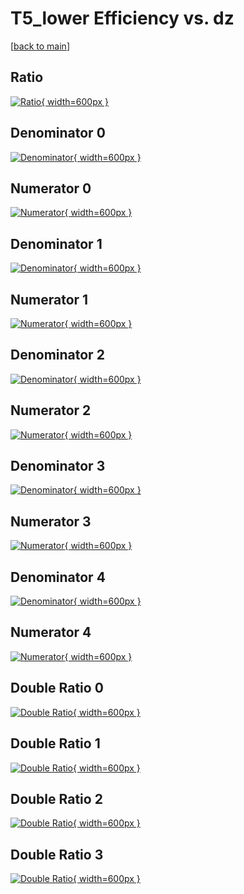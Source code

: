 # T5_lower Efficiency vs. dz

[[back to main](./)]



## Ratio

[![Ratio](../mtv/var/T5_lower_base_11_-1_eff_dz.png){ width=600px }](../mtv/var/T5_lower_base_11_-1_eff_dz.pdf)

## Denominator 0

[![Denominator](../mtv/den/T5_lower_base_11_-1_eff_dz_den0.png){ width=600px }](../mtv/den/T5_lower_base_11_-1_eff_dz_den0.pdf)

## Numerator 0

[![Numerator](../mtv/num/T5_lower_base_11_-1_eff_dz_num0.png){ width=600px }](../mtv/num/T5_lower_base_11_-1_eff_dz_num0.pdf)

## Denominator 1

[![Denominator](../mtv/den/T5_lower_base_11_-1_eff_dz_den1.png){ width=600px }](../mtv/den/T5_lower_base_11_-1_eff_dz_den1.pdf)

## Numerator 1

[![Numerator](../mtv/num/T5_lower_base_11_-1_eff_dz_num1.png){ width=600px }](../mtv/num/T5_lower_base_11_-1_eff_dz_num1.pdf)

## Denominator 2

[![Denominator](../mtv/den/T5_lower_base_11_-1_eff_dz_den2.png){ width=600px }](../mtv/den/T5_lower_base_11_-1_eff_dz_den2.pdf)

## Numerator 2

[![Numerator](../mtv/num/T5_lower_base_11_-1_eff_dz_num2.png){ width=600px }](../mtv/num/T5_lower_base_11_-1_eff_dz_num2.pdf)

## Denominator 3

[![Denominator](../mtv/den/T5_lower_base_11_-1_eff_dz_den3.png){ width=600px }](../mtv/den/T5_lower_base_11_-1_eff_dz_den3.pdf)

## Numerator 3

[![Numerator](../mtv/num/T5_lower_base_11_-1_eff_dz_num3.png){ width=600px }](../mtv/num/T5_lower_base_11_-1_eff_dz_num3.pdf)

## Denominator 4

[![Denominator](../mtv/den/T5_lower_base_11_-1_eff_dz_den4.png){ width=600px }](../mtv/den/T5_lower_base_11_-1_eff_dz_den4.pdf)

## Numerator 4

[![Numerator](../mtv/num/T5_lower_base_11_-1_eff_dz_num4.png){ width=600px }](../mtv/num/T5_lower_base_11_-1_eff_dz_num4.pdf)

## Double Ratio 0

[![Double Ratio](../mtv/ratio/T5_lower_base_11_-1_eff_dz_ratio0.png){ width=600px }](../mtv/ratio/T5_lower_base_11_-1_eff_dz_ratio0.pdf)

## Double Ratio 1

[![Double Ratio](../mtv/ratio/T5_lower_base_11_-1_eff_dz_ratio1.png){ width=600px }](../mtv/ratio/T5_lower_base_11_-1_eff_dz_ratio1.pdf)

## Double Ratio 2

[![Double Ratio](../mtv/ratio/T5_lower_base_11_-1_eff_dz_ratio2.png){ width=600px }](../mtv/ratio/T5_lower_base_11_-1_eff_dz_ratio2.pdf)

## Double Ratio 3

[![Double Ratio](../mtv/ratio/T5_lower_base_11_-1_eff_dz_ratio3.png){ width=600px }](../mtv/ratio/T5_lower_base_11_-1_eff_dz_ratio3.pdf)

